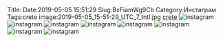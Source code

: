 Title:
Date:2019-05-05 15:51:29
Slug:BxFiamWg9Cb
Category:Инстаграм
Tags:crete
image:2019-05-05_15-51-29_UTC_7_tntl.jpg
[crete]({tag}crete)
![instagram]({attach}images/2019-05-05_15-51-29_UTC_7.jpg)
![instagram]({attach}images/2019-05-05_15-51-29_UTC_4.jpg)
![instagram]({attach}images/2019-05-05_15-51-29_UTC_6.jpg)
![instagram]({attach}images/2019-05-05_15-51-29_UTC_2.jpg)
![instagram]({attach}images/2019-05-05_15-51-29_UTC_3.jpg)
![instagram]({attach}images/2019-05-05_15-51-29_UTC_8.jpg)
![instagram]({attach}images/2019-05-05_15-51-29_UTC_1.jpg)
![instagram]({attach}images/2019-05-05_15-51-29_UTC_5.jpg)
